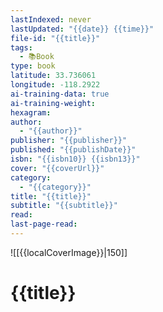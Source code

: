 ```yaml
---
lastIndexed: never
lastUpdated: "{{date}} {{time}}"
file-id: "{{title}}"
tags:
  - 📚Book
type: book
latitude: 33.736061
longitude: -118.2922
ai-training-data: true
ai-training-weight: 
hexagram: 
author:
  - "{{author}}"
publisher: "{{publisher}}"
published: "{{publishDate}}"
isbn: "{{isbn10}} {{isbn13}}"
cover: "{{coverUrl}}"
category:
  - "{{category}}"
title: "{{title}}"
subtitle: "{{subtitle}}"
read: 
last-page-read:
---
```

![[{{localCoverImage}}|150]]

# {{title}}
